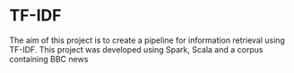 # TF-IDF

The aim of this project is to create a pipeline for information retrieval using TF-IDF. This project was developed using Spark, Scala and a corpus containing BBC news 
